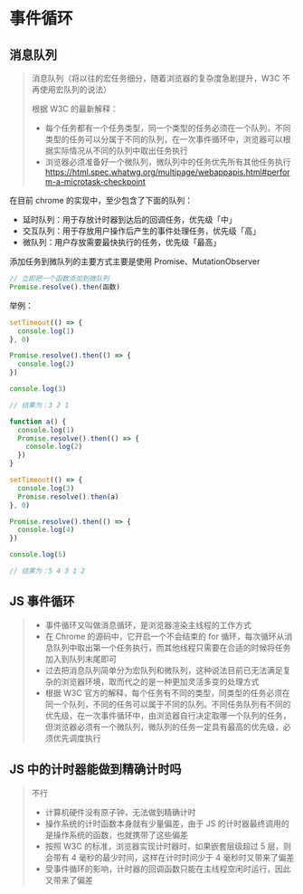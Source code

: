 # 事件循环 [](#event-loop)

## 消息队列 [](#message-queue)

> 消息队列（将以往的宏任务细分，随着浏览器的复杂度急剧提升，W3C 不再使用宏队列的说法）
>
> 根据 W3C 的最新解释：
>
> - 每个任务都有一个任务类型，同一个类型的任务必须在一个队列，不同类型的任务可以分属于不同的队列，在一次事件循环中，浏览器可以根据实际情况从不同的队列中取出任务执行
> - 浏览器必须准备好一个微队列，微队列中的任务优先所有其他任务执行
>   https://html.spec.whatwg.org/multipage/webappapis.html#perform-a-microtask-checkpoint

在目前 chrome 的实现中，至少包含了下面的队列：

- 延时队列：用于存放计时器到达后的回调任务，优先级「中」
- 交互队列：用于存放用户操作后产生的事件处理任务，优先级「高」
- 微队列：用户存放需要最快执行的任务，优先级「最高」

添加任务到微队列的主要方式主要是使用 Promise、MutationObserver

```js
// 立即把一个函数添加到微队列
Promise.resolve().then(函数)
```

举例：

```js
setTimeout(() => {
  console.log(1)
}, 0)

Promise.resolve().then(() => {
  console.log(2)
})

console.log(3)

// 结果为：3 2 1
```

```js
function a() {
  console.log(1)
  Promise.resolve().then(() => {
    console.log(2)
  })
}

setTimeout(() => {
  console.log(3)
  Promise.resolve().then(a)
}, 0)

Promise.resolve().then(() => {
  console.log(4)
})

console.log(5)

// 结果为：5 4 3 1 2
```

## JS 事件循环 [](#loop)

> - 事件循环又叫做消息循环，是浏览器渲染主线程的工作方式
> - 在 Chrome 的源码中，它开启一个不会结束的 for 循环，每次循环从消息队列中取出第一个任务执行，而其他线程只需要在合适的时候将任务加入到队列末尾即可
> - 过去把消息队列简单分为宏队列和微队列，这种说法目前已无法满足复杂的浏览器环境，取而代之的是一种更加灵活多变的处理方式
> - 根据 W3C 官方的解释，每个任务有不同的类型，同类型的任务必须在同一个队列，不同的任务可以属于不同的队列。不同任务队列有不同的优先级，在一次事件循环中，由浏览器自行决定取哪一个队列的任务，但浏览器必须有一个微队列，微队列的任务一定具有最高的优先级，必须优先调度执行

## JS 中的计时器能做到精确计时吗

> 不行
>
> - 计算机硬件没有原子钟，无法做到精确计时
> - 操作系统的计时函数本身就有少量偏差，由于 JS 的计时器最终调用的是操作系统的函数，也就携带了这些偏差
> - 按照 W3C 的标准，浏览器实现计时器时，如果嵌套层级超过 5 层，则会带有 4 毫秒的最少时间，这样在计时时间少于 4 毫秒时又带来了偏差
> - 受事件循环的影响，计时器的回调函数只能在主线程空闲时运行，因此又带来了偏差
